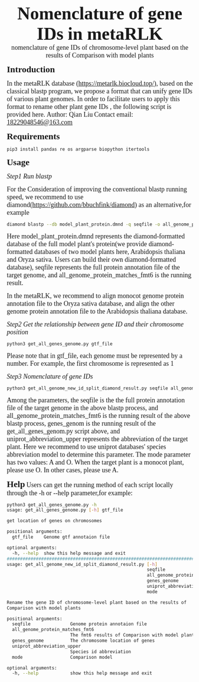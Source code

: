 <div align='center'>
    <strong><font size="10" face='Times New Roman'>Nomenclature of gene IDs in metaRLK</font></strong>
</div>
<center><font size="4" face='Times New Roman'>nomenclature of gene IDs of chromosome-level plant based on the results of Comparison with model plants</font></center>

<strong><font size="5" face='Times New Roman'>Introduction</font></strong>

<font size="4" face='Times New Roman'>In the metaRLK database (https://metarlk.biocloud.top/), based on the classical blastp program, we propose a format that can unify gene IDs of various plant genomes. In order to facilitate users to apply this format to rename other plant gene IDs , the following script is provided here.</font>
<font size="4" face='Times New Roman'>Author: Qian Liu</font>
<font size="4" face='Times New Roman'>Contact email: 18229048546@163.com</font>

<strong><font size="5" face='Times New Roman'>Requirements</font></strong>

```bash
pip3 install pandas re os argparse biopython itertools
```

<strong><font size="5" face='Times New Roman'>Usage</font></strong>

<font size="4" face='Times New Roman'>*Step1 Run blastp*</font>

<font size="4" face='Times New Roman'>For the Consideration of improving the conventional blastp running speed, we recommend to use diamond(https://github.com/bbuchfink/diamond) as an alternative,for example</font>

```bash
diamond blastp --db model_plant_protein.dmnd -q seqfile -o all_genome_protein_matches_fmt6
```

<font size="4" face='Times New Roman'>Here model_plant_protein.dmnd represents the diamond-formatted database of the full model plant's protein(we provide diamond-formatted databases of two model plants here, Arabidopsis thaliana and Oryza sativa. Users can build their own diamond-formatted database), seqfile represents the full protein annotation file of the target genome, and all_genome_protein_matches_fmt6 is the running result.</font>

<font size="4" face='Times New Roman'>In the metaRLK, we recommend to align monocot genome protein annotation file to the Oryza sativa database, and align the other genome protein annotation file to the Arabidopsis thaliana database.</font>

<font size="4" face='Times New Roman'>*Step2 Get the relationship between gene ID and their chromosome position*</font>

```bash
python3 get_all_genes_genome.py gtf_file
```

<font size="4" face='Times New Roman'>Please note that in gtf_file, each genome must be represented by a number. For example, the first chromosome is represented as 1</font>

<font size="4" face='Times New Roman'>*Step3 Nomenclature of gene IDs*</font>

```bash
python3 get_all_genome_new_id_split_diamond_result.py seqfile all_genome_protein_matches_fmt6 genes_genome uniprot_abbreviation_upper mode
```
<font size="4" face='Times New Roman'>Among the parameters, the seqfile is the the full protein annotation file of the target genome in the above blastp process, and all_genome_protein_matches_fmt6 is the running result of the above blastp process, genes_genom is the running result of the get_all_genes_genom.py script above, and uniprot_abbreviation_upper represents the abbreviation of the target plant. Here we recommend to use uniprot databases' species abbreviation model to determine this parameter. The mode parameter has two values: A and O. When the target plant is a monocot plant, please use O. In other cases, please use A.</font>

<strong><font size="5" face='Times New Roman'>Help</font></strong>
<font size="4" face='Times New Roman'>Users can get the running method of each script locally through the -h or --help parameter,for example:</font>

```bash
python3 get_all_genes_genome.py -h
usage: get_all_genes_genome.py [-h] gtf_file

get location of genes on chromosomes

positional arguments:
  gtf_file    Genome gtf annotaion file

optional arguments:
  -h, --help  show this help message and exit
####################################################################################
usage: get_all_genome_new_id_split_diamond_result.py [-h]
                                                     seqfile
                                                     all_genome_protein_matches_fmt6
                                                     genes_genome
                                                     uniprot_abbreviation_upper
                                                     mode

Rename the gene ID of chromosome-level plant based on the results of
Comparison with model plants

positional arguments:
  seqfile               Genome protein annotaion file
  all_genome_protein_matches_fmt6
                        The fmt6 results of Comparison with model plants
  genes_genome          The chromosome location of genes
  uniprot_abbreviation_upper
                        Species id abbreviation
  mode                  Comparison model

optional arguments:
  -h, --help            show this help message and exit
```


